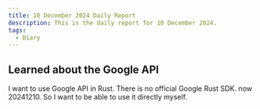 ```yaml
---
title: 10 December 2024 Daily Report
description: This is the daily report for 10 December 2024.
tags:
  - Diary
---
```


## Learned about the Google API

I want to use Google API in Rust.
There is no official Google Rust SDK. now 20241210.
So I want to be able to use it directly myself.
